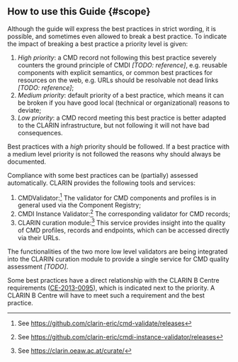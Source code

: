 ## How to use this Guide {#scope}

Although the guide will express the best practices in strict wording, it is possible, and sometimes even allowed to break a best practice. To indicate the impact of breaking a best practice a priority level is given:

1. _High priority_: a CMD record not following this best practice severely counters the ground principle of CMDI _\[TODO: reference\]_, e.g. reusable components with explicit semantics, or common best practices for resources on the web, e.g. URLs should be resolvable not dead links _\[TODO: reference\]_;
2. _Medium priority_: default priority of a best practice, which means it can be broken if you have good local \(technical or organizational\) reasons to deviate;
3. _Low priority_: a CMD record meeting this best practice is better adapted to the CLARIN infrastructure, but not following it will not have bad consequences.

Best practices with a _high_ priority should be followed. If a best practice with a medium level priority is not followed the reasons why should always be documented.

Compliance with some best practices can be \(partially\) assessed automatically. CLARIN provides the following tools and services:

1. CMDValidator:[^1] The validator for CMD components and profiles is in general used via the Component Registry;
2. CMDI Instance Validator:[^2] The corresponding validator for CMD records;
3. CLARIN curation module:[^3] This service provides insight into the quality of CMD profiles, records and endpoints, which can be accessed directly via their URLs.

The functionalities of the two more low level validators are being integrated into the CLARIN curation module to provide a single service for CMD quality assessment _\[TODO\]_.

Some best practices have a direct relationship with the CLARIN B Centre requirements \([CE-2013-0095](http://hdl.handle.net/11372/DOC-78)\), which is indicated next to the priority. A CLARIN B Centre will have to meet such a requirement and the best practice.









[^1]: See https://github.com/clarin-eric/cmd-validate/releases

[^2]: See https://github.com/clarin-eric/cmdi-instance-validator/releases

[^3]: See https://clarin.oeaw.ac.at/curate/

